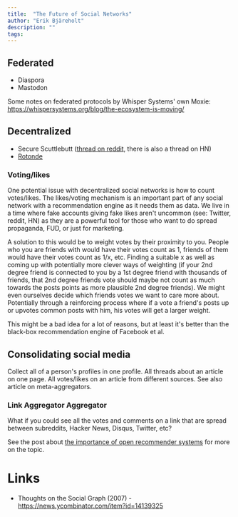 ```yaml
---
title:  "The Future of Social Networks"
author: "Erik Bjäreholt"
description: ""
tags:
---
```


<!-- TODO: Reference "Decentralized Social Networks Won't Work" - https://news.ycombinator.com/item?id=15244596 -->

## Federated

 - Diaspora
 - Mastodon

Some notes on federated protocols by Whisper Systems' own Moxie: https://whispersystems.org/blog/the-ecosystem-is-moving/

## Decentralized

 - Secure Scuttlebutt ([thread on reddit](https://www.reddit.com/r/crypto/comments/63svi3/an_offgrid_social_network/), there is also a thread on HN)
 - [Rotonde](https://github.com/Rotonde/rotonde-client)

### Voting/likes

One potential issue with decentralized social networks is how to count votes/likes. The likes/voting mechanism is an important part of any social network with a recommendation engine as it needs them as data. We live in a time where fake accounts giving fake likes aren't uncommon (see: Twitter, reddit, HN) as they are a powerful tool for those who want to do spread propaganda, FUD, or just for marketing.

A solution to this would be to weight votes by their proximity to you. People who you are friends with would have their votes count as 1, friends of them would have their votes count as 1/x, etc. Finding a suitable x as well as coming up with potentially more clever ways of weighting (if your 2nd degree friend is connected to you by a 1st degree friend with thousands of friends, that 2nd degree friends vote should maybe not count as much towards the posts points as more plausible 2nd degree friends). We might even ourselves decide which friends votes we want to care more about. Potentially through a reinforcing process where if a vote a friend's posts up or upvotes common posts with him, his votes will get a larger weight. 

This might be a bad idea for a lot of reasons, but at least it's better than the black-box recommendation engine of Facebook et al. 

## Consolidating social media

Collect all of a person's profiles in one profile. All threads about an article on one page. All votes/likes on an article from different sources. See also article on meta-aggregators. 

### Link Aggregator Aggregator

What if you could see all the votes and comments on a link that are spread between subreddits, Hacker News, Disqus, Twitter, etc? 

See the post about [the importance of open recommender systems](https://erik.bjareholt.com/wiki/importance-of-open-recommendation-systems/) for more on the topic.


# Links

 - Thoughts on the Social Graph (2007) - https://news.ycombinator.com/item?id=14139325
